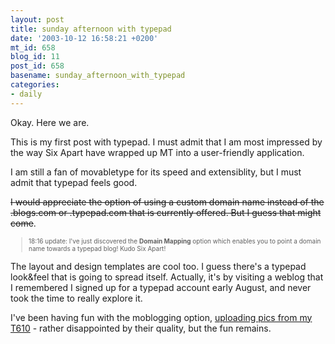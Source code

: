 ```yaml
---
layout: post
title: sunday afternoon with typepad
date: '2003-10-12 16:58:21 +0200'
mt_id: 658
blog_id: 11
post_id: 658
basename: sunday_afternoon_with_typepad
categories:
- daily
---
```

Okay. Here we are.

This is my first post with typepad. I must admit that I am most impressed by the way Six Apart have wrapped up MT into a user-friendly application.

I am still a fan of movabletype for its speed and extensiblity, but I must admit that typepad feels good.

<strike>I would appreciate the option of using a custom domain name instead of the .blogs.com or .typepad.com that is currently offered. But I guess that might come</strike>.

<blockquote style="font-size: x-small;">
18:16 update: I've just discovered the <strong>Domain Mapping</strong> option which enables you to point a domain name towards a typepad blog! Kudo Six Apart!
</blockquote>

The layout and design templates are cool too. I guess there's a typepad look&feel that is going to spread itself. Actually, it's by visiting a weblog that I remembered I signed up for a typepad account early August, and never took the time to really explore it. 

I've been having fun with the moblogging option, <a href="http://wild.blogs.com/photos/r3mote/">uploading pics from my T610</a> - rather disappointed by their quality, but the fun remains.
